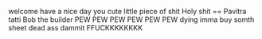 welcome
have a nice day
you cute little piece of shit
Holy shit == Pavitra tatti
Bob the builder
PEW PEW PEW PEW PEW PEW
dying
imma buy somth
sheet
dead ass
dammit
FFUCKKKKKKKK


